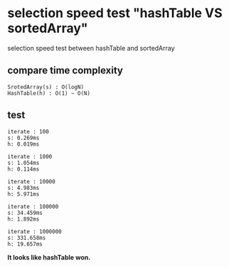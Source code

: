# selection speed test "hashTable VS sortedArray"
selection speed test between hashTable and sortedArray

## compare time complexity
```
SrotedArray(s) : O(logN)
HashTable(h) : O(1) ~ O(N)
```

## test
```
iterate : 100
s: 0.269ms
h: 0.019ms
```
```
iterate : 1000
s: 1.054ms
h: 0.114ms
```
```
iterate : 10000
s: 4.983ms
h: 5.971ms
```
```
iterate : 100000
s: 34.459ms
h: 1.892ms
```
```
iterate : 1000000
s: 331.658ms
h: 19.657ms
```

**It looks like hashTable won.**


